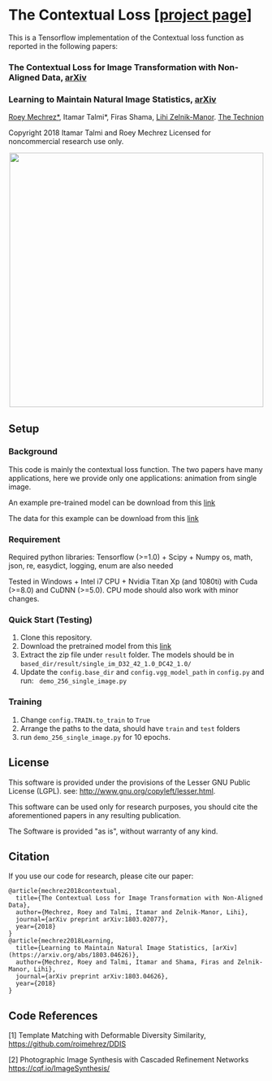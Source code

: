 # The Contextual Loss [[project page]](http://cgm.technion.ac.il/Computer-Graphics-Multimedia/Software/Contextual/)

This is a Tensorflow implementation of the Contextual loss function as reported in the following papers:

### The Contextual Loss for Image Transformation with Non-Aligned Data, [arXiv](https://arxiv.org/abs/1803.02077)
### Learning to Maintain Natural Image Statistics, [arXiv](https://arxiv.org/abs/1803.04626)

[Roey Mechrez*](http://cgm.technion.ac.il/people/Roey/), Itamar Talmi*, Firas Shama, [Lihi Zelnik-Manor](http://lihi.eew.technion.ac.il/). [The Technion](http://cgm.technion.ac.il/)

Copyright 2018 Itamar Talmi and Roey Mechrez Licensed for noncommercial research use only.

<div align='center'>
  <img src='teaser.png' height="500px">
</div>

## Setup

### Background
This code is mainly the contextual loss function. The two papers have many applications, here we provide only one applications: animation from single image.

An example pre-trained model can be download from this [link](https://www.dropbox.com/s/37nz4hy7ai4pqxc/single_im_D32_42_1.0_DC42_1.0.zip?dl=0)

The data for this example can be download from this [link](https://www.dropbox.com/s/ggb6v6rv1a0212y/single.zip?dl=0)

### Requirement
Required python libraries: Tensorflow (>=1.0) + Scipy + Numpy
os, math, json, re, easydict, logging, enum are also needed

Tested in Windows + Intel i7 CPU + Nvidia Titan Xp (and 1080ti) with Cuda (>=8.0) and CuDNN (>=5.0). CPU mode should also work with minor changes.


### Quick Start (Testing)
1. Clone this repository.
2. Download the pretrained model from this [link](https://www.dropbox.com/s/q3wjtaxr76cdx3t/imagenet-vgg-verydeep-19.mat?dl=0)
3. Extract the zip file under ```result``` folder. The models should be in ```based_dir/result/single_im_D32_42_1.0_DC42_1.0/```
3. Update the ```config.base_dir``` and ```config.vgg_model_path``` in ```config.py``` and run: ``` demo_256_single_image.py```

### Training
1. Change ```config.TRAIN.to_train``` to ```True```
2. Arrange the paths to the data, should have ```train``` and ```test``` folders
2. run ``` demo_256_single_image.py ``` for 10 epochs. 


## License

   This software is provided under the provisions of the Lesser GNU Public License (LGPL). 
   see: http://www.gnu.org/copyleft/lesser.html.

   This software can be used only for research purposes, you should cite
   the aforementioned papers in any resulting publication.

   The Software is provided "as is", without warranty of any kind.

   
## Citation
If you use our code for research, please cite our paper:
```
@article{mechrez2018contextual,
  title={The Contextual Loss for Image Transformation with Non-Aligned Data},
  author={Mechrez, Roey and Talmi, Itamar and Zelnik-Manor, Lihi},
  journal={arXiv preprint arXiv:1803.02077},
  year={2018}
}
@article{mechrez2018Learning,
  title={Learning to Maintain Natural Image Statistics, [arXiv](https://arxiv.org/abs/1803.04626)},
  author={Mechrez, Roey and Talmi, Itamar and Shama, Firas and Zelnik-Manor, Lihi},
  journal={arXiv preprint arXiv:1803.04626},
  year={2018}
}
```

   
## Code References

[1] Template Matching with Deformable Diversity Similarity, https://github.com/roimehrez/DDIS

[2] Photographic Image Synthesis with Cascaded Refinement Networks https://cqf.io/ImageSynthesis/

